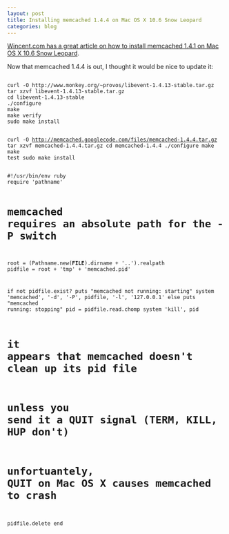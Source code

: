 ```yaml
---
layout: post
title: Installing memcached 1.4.4 on Mac OS X 10.6 Snow Leopard
categories: blog
---
```

<a href="https://wincent.com/wiki/Installing_memcached_1.4.1_on_Mac_OS_X_10.6_Snow_Leopard">Wincent.com has a great article on how to install memcached 1.4.1 on Mac OS X 10.6 Snow Leopard</a>.

Now that memcached 1.4.4 is out, I thought it would be nice to update it:

<code lang="bash">
curl -O http://www.monkey.org/~provos/libevent-1.4.13-stable.tar.gz
tar xzvf libevent-1.4.13-stable.tar.gz
cd libevent-1.4.13-stable
./configure
make
make verify
sudo make install
 
curl -O http://memcached.googlecode.com/files/memcached-1.4.4.tar.gz
tar xzvf memcached-1.4.4.tar.gz
cd memcached-1.4.4
./configure
make
make test
sudo make install
</code>

<code lang="ruby">
#!/usr/bin/env ruby
require 'pathname'
 
# memcached requires an absolute path for the -P switch
root = (Pathname.new(__FILE__).dirname + '..').realpath
pidfile = root + 'tmp' + 'memcached.pid'
 
if not pidfile.exist?
  puts "memcached not running: starting"
  system 'memcached', '-d', '-P', pidfile, '-l', '127.0.0.1'
else
  puts "memcached running: stopping"
  pid = pidfile.read.chomp
  system 'kill', pid
 
  # it appears that memcached doesn't clean up its pid file
  # unless you send it a QUIT signal (TERM, KILL, HUP don't)
  # unfortuantely, QUIT on Mac OS X causes memcached to crash
  pidfile.delete
end
</code>
